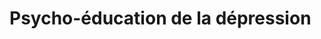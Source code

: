 <!-- Title: Psycho-éducation de la dépression
     Menu: Pour les psychologues / Psycho-éducation
     Description: Fiche sur la psycho-éducation dans la dépression -->

# Psycho-éducation de la dépression

<object class="schema" type="image/svg+xml" data="{{ ASSET:psycho/depression.svg }}"></object>
